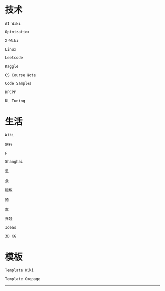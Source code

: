 # 技术

<!-- ko-fi :id=junxnone.github.io/aiwiki :color=#1599d6 -->
    AI Wiki
<!-- ko-fi -->
<!-- ko-fi :id=junxnone.github.io/opt :color=#1599d6 -->
    Optmization
<!-- ko-fi -->
<!-- ko-fi :id=junxnone.github.io/xwiki :color=#1599d6 -->
    X-Wiki
<!-- ko-fi -->
<!-- ko-fi :id=junxnone.github.io/linux :color=#1599d6 -->
    Linux
<!-- ko-fi -->
<!-- ko-fi :id=junxnone.github.io/leetcode :color=#1599d6 -->
    Leetcode
<!-- ko-fi -->
<!-- ko-fi :id=junxnone.github.io/kaggle :color=#1599d6 -->
    Kaggle 
<!-- ko-fi -->
<!-- ko-fi :id=junxnone.github.io/csc :color=#1599d6 -->
    CS Course Note
<!-- ko-fi -->
<!-- ko-fi :id=junxnone.github.io/samples :color=#1599d6 -->
    Code Samples
<!-- ko-fi -->
<!-- ko-fi :id=junxnone.github.io/dpcpp :color=#1599d6 -->
    DPCPP
<!-- ko-fi -->
<!-- ko-fi :id=junxnone.github.io/tpcn :color=#1599d6 -->
    DL Tuning
<!-- ko-fi -->

# 生活

<!-- ko-fi :id=junxnone.github.io/wiki :color=#1599d6 -->
    Wiki
<!-- ko-fi -->
<!-- ko-fi :id=junxnone.github.io/t :color=#1599d6 -->
    旅行
<!-- ko-fi -->
<!-- ko-fi :id=junxnone.github.io/F :color=#1599d6 -->
    F
<!-- ko-fi -->
<!-- ko-fi :id=junxnone.github.io/sh :color=#1599d6 -->
    Shanghai
<!-- ko-fi -->
<!-- ko-fi :id=junxnone.github.io/s :color=#1599d6 -->
    思
<!-- ko-fi -->
<!-- ko-fi :id=junxnone.github.io/shi :color=#1599d6 -->
    食
<!-- ko-fi -->
<!-- ko-fi :id=junxnone.github.io/l :color=#1599d6 -->
    锻炼
<!-- ko-fi -->
<!-- ko-fi :id=junxnone.github.io/jh :color=#1599d6 -->
    婚
<!-- ko-fi -->
<!-- ko-fi :id=junxnone.github.io/che :color=#1599d6 -->
    车
<!-- ko-fi -->
<!-- ko-fi :id=junxnone.github.io/ywiki :color=#1599d6 -->
    养娃
<!-- ko-fi -->
<!-- ko-fi :id=junxnone.github.io/i :color=#1599d6 -->
    Ideas
<!-- ko-fi -->
<!-- ko-fi :id=junxnone.github.io/tmdkg :color=#1599d6 -->
    3D KG
<!-- ko-fi -->

# 模板

<!-- ko-fi :id=junxnone.github.io/twiki :color=#1599d6 -->
    Template Wiki
<!-- ko-fi -->
<!-- ko-fi :id=junxnone.github.io/onepage :color=#1599d6 -->
    Template Onepage
<!-- ko-fi -->

----
